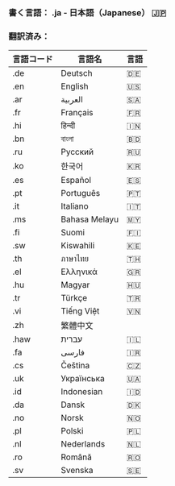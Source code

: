 ### 書く言語： .ja - 日本語（Japanese） 🇯🇵  
  
### 翻訳済み：  
| 言語コード | 言語名             | 言語                   |
|------------|-------------------|----------------------|
| .de        | Deutsch            | 🇩🇪                  |
| .en        | English            | 🇺🇸                  |
| .ar        | العربية             | 🇸🇦                  |
| .fr        | Français           | 🇫🇷                  |
| .hi        | हिन्दी             | 🇮🇳                  |
| .bn        | বাংলা              | 🇧🇩                  |
| .ru        | Русский            | 🇷🇺                  |
| .ko        | 한국어             | 🇰🇷                  |
| .es        | Español            | 🇪🇸                  |
| .pt        | Português          | 🇵🇹                  |
| .it        | Italiano           | 🇮🇹                  |
| .ms        | Bahasa Melayu      | 🇲🇾                  |
| .fi        | Suomi              | 🇫🇮                  |
| .sw        | Kiswahili          | 🇰🇪                  |
| .th        | ภาษาไทย            | 🇹🇭                  |
| .el        | Ελληνικά           | 🇬🇷                  |
| .hu        | Magyar             | 🇭🇺                  |
| .tr        | Türkçe            | 🇹🇷                  |
| .vi        | Tiếng Việt         | 🇻🇳                  |
| .zh     | 繁體中文           |                      |
| .haw       | עברית             | 🇮🇱                  |
| .fa        | فارسی              | 🇮🇷                  |
| .cs        | Čeština           | 🇨🇿                  |
| .uk        | Українська        | 🇺🇦                  |
| .id        | Indonesian         | 🇮🇩                  |
| .da        | Dansk              | 🇩🇰                  |
| .no        | Norsk              | 🇳🇴                  |
| .pl        | Polski             | 🇵🇱                  |
| .nl        | Nederlands         | 🇳🇱                  |
| .ro        | Română             | 🇷🇴                  |
| .sv        | Svenska            | 🇸🇪                  |
